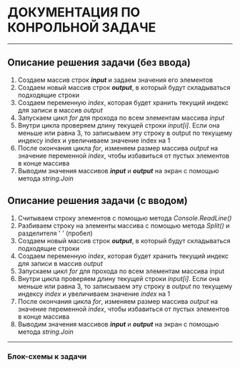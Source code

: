 # ДОКУМЕНТАЦИЯ ПО КОНРОЛЬНОЙ ЗАДАЧЕ
---
## Описание решения задачи (без ввода)
1. Создаем массив строк ***input*** и задаем значения его элементов
2. Создаем новый массив строк ***output***, в который будут складываться подходящие строки
3. Создаем переменную *index*, которая будет хранить текущий индекс для записи в массив *output*
4. Запускаем цикл *for* для прохода по всем элементам массива *input*
5. Внутри цикла проверяем длину текущей строки *input[i]*. Если она меньше или равна 3, то записываем эту строку в output по текущему индексу index и увеличиваем значение index на 1
6. После окончания цикла *for*, изменяем размер массива *output* на значение переменной *index*, чтобы избавиться от пустых элементов в конце массива
7. Выводим значения массивов ***input*** и ***output*** на экран с помощью метода *string.Join*

## Описание решения задачи (с вводом)
1. Считываем строку элементов с помощью метода *Console.ReadLine()*
2. Разбиваем строку на элементы массива с помощью метода *Split()* и разделителя ' ' (пробел)
3. Создаем новый массив строк ***output***, в который будут складываться подходящие строки
4. Создаем переменную *index*, которая будет хранить текущий индекс для записи в массив *output*
5. Запускаем цикл *for* для прохода по всем элементам массива input
6. Внутри цикла проверяем длину текущей строки *input[i]*. Если она меньше или равна 3, то записываем эту строку в *output* по текущему индексу *index* и увеличиваем значение *index* на 1
7. После окончания цикла *for*, изменяем размер массива *output* на значение переменной *index*, чтобы избавиться от пустых элементов в конце массива
8. Выводим значения массивов ***input*** и ***output*** на экран с помощью метода *string.Join*

---
### Блок-схемы к задачи
